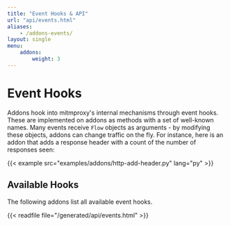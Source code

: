 ```yaml
---
title: "Event Hooks & API"
url: "api/events.html"
aliases:
    - /addons-events/
layout: single
menu:
    addons:
        weight: 3
---
```


# Event Hooks

Addons hook into mitmproxy's internal mechanisms through event hooks. These are
implemented on addons as methods with a set of well-known names. Many events
receive `Flow` objects as arguments - by modifying these objects, addons can
change traffic on the fly. For instance, here is an addon that adds a response
header with a count of the number of responses seen:

{{< example src="examples/addons/http-add-header.py" lang="py" >}}

## Available Hooks

The following addons list all available event hooks.

{{< readfile file="/generated/api/events.html" >}}
